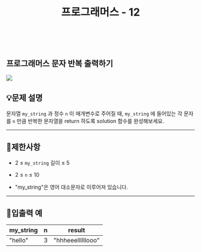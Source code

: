 ﻿---
layout: post
title: "프로그래머스 - 12"
category: studylog
tags: algorithm
---

<br>

## 프로그래머스 문자 반복 출력하기


![](https://velog.velcdn.com/images/dlsdud9098/post/e1464da6-734f-4172-a5d3-8df73b71a328/image.png)
## 💡문제 설명
문자열 ```my_string```
과 정수 ```n```
이 매개변수로 주어질 때, ```my_string```
에 들어있는 각 문자를 ```n```
만큼 반복한 문자열을 return 하도록 solution 함수를 완성해보세요.


---




## 🚫제한사항


* 2 ≤ ```my_string```
 길이 ≤ 5




* 2 ≤ ```n```
 ≤ 10




* "my_string"은 영어 대소문자로 이루어져 있습니다.




---




## 🔢입출력 예




<table><thead><tr><th>my_string</th><th>n</th><th>result</th></tr></thead><tbody><tr><td>"hello"</td><td>3</td><td>"hhheeellllllooo"</td></tr></tbody>
